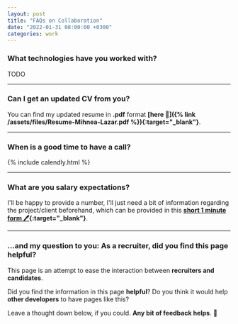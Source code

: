 ```yaml
---
layout: post
title: "FAQs on Collaboration"
date: "2022-01-31 08:00:00 +0300"
categories: work
---
```



### What technologies have you worked with?
TODO

___

### Can I get an updated CV from you?
You can find my updated resume in **.pdf** format **[here 📜]({% link /assets/files/Resume-Mihnea-Lazar.pdf %}){:target="_blank"}**.

___
### When is a good time to have a call?
 {% include calendly.html %} 

___
### What are you salary expectations?
I'll be happy to provide a number, I'll just need a bit of information regarding the project/client beforehand, which can be provided in this **[short 1 minute form 🖊](https://forms.gle/LetEP8bQEourkUxD8){:target="_blank"}**.

___

### ...and my question to you: As a recruiter, did you find this page helpful?
This page is an attempt to ease the interaction between **recruiters and candidates**.

Did you find the information in this page **helpful**?
Do you think it would help **other developers** to have pages like this?

Leave a thought down below, if you could. **Any bit of feedback helps**. 🙂 
